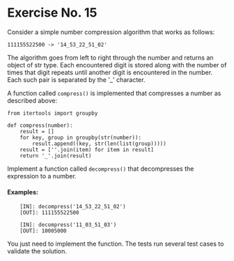 # Exercise No. 15

Consider a simple number compression algorithm that works as follows:
    
    111155522500 -> '14_53_22_51_02'

The algorithm goes from left to right through the number and returns an object of str type. Each encountered digit is stored along with the number of times that digit repeats until another digit is encountered in the number. Each such pair is separated by the '_' character.

A function called `compress()` is implemented that compresses a number as described above:

```
from itertools import groupby

def compress(number):
    result = []
    for key, group in groupby(str(number)):
        result.append((key, str(len(list(group)))))
    result = [''.join(item) for item in result]
    return '_'.join(result)
```

Implement a function called `decompress()` that decompresses the expression to a number.

#### Examples:
```
    [IN]: decompress('14_53_22_51_02')
    [OUT]: 111155522500

    [IN]: decompress('11_03_51_03')
    [OUT]: 10005000

```

You just need to implement the function. The  tests run several test cases to validate the solution.